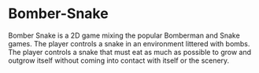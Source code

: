 # Bomber-Snake
Bomber Snake is a 2D game mixing the popular Bomberman and Snake games. The player controls a snake in an environment littered with bombs. The player controls a snake that must eat as much as possible to grow and outgrow itself without coming into contact with itself or the scenery.
